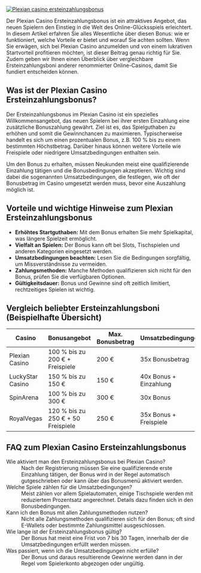 [![Plexian casino ersteinzahlungsbonus](https://123-caf.pages.dev/gitsignup.png)](https://vrmoo.ru/Bt82HjjY)

<p>Der Plexian Casino Ersteinzahlungsbonus ist ein attraktives Angebot, das neuen Spielern den Einstieg in die Welt des Online-Glücksspiels erleichtert. In diesem Artikel erfahren Sie alles Wesentliche über diesen Bonus: wie er funktioniert, welche Vorteile er bietet und worauf Sie achten sollten. Wenn Sie erwägen, sich bei Plexian Casino anzumelden und von einem lukrativen Startvorteil profitieren möchten, ist dieser Beitrag genau richtig für Sie. Zudem geben wir Ihnen einen Überblick über vergleichbare Ersteinzahlungsboni anderer renommierter Online-Casinos, damit Sie fundiert entscheiden können.</p>  <h2>Was ist der Plexian Casino Ersteinzahlungsbonus?</h2> <p>Der Ersteinzahlungsbonus im Plexian Casino ist ein spezielles Willkommensangebot, das neuen Spielern bei ihrer ersten Einzahlung eine zusätzliche Bonuszahlung gewährt. Ziel ist es, das Spielguthaben zu erhöhen und somit die Gewinnchancen zu maximieren. Typischerweise handelt es sich um einen prozentualen Bonus, z.B. 100 % bis zu einem bestimmten Höchstbetrag. Darüber hinaus können weitere Vorteile wie Freispiele oder niedrigere Umsatzbedingungen enthalten sein.</p> <p>Um den Bonus zu erhalten, müssen Neukunden meist eine qualifizierende Einzahlung tätigen und die Bonusbedingungen akzeptieren. Wichtig sind dabei die sogenannten Umsatzbedingungen, die festlegen, wie oft der Bonusbetrag im Casino umgesetzt werden muss, bevor eine Auszahlung möglich ist.</p>  <h2>Vorteile und wichtige Hinweise zum Plexian Ersteinzahlungsbonus</h2> <ul> <li><strong>Erhöhtes Startguthaben:</strong> Mit dem Bonus erhalten Sie mehr Spielkapital, was längere Spielzeit ermöglicht.</li> <li><strong>Vielfalt an Spielen:</strong> Der Bonus kann oft bei Slots, Tischspielen und anderen Kategorien eingesetzt werden.</li> <li><strong>Umsatzbedingungen beachten:</strong> Lesen Sie die Bedingungen sorgfältig, um Missverständnisse zu vermeiden.</li> <li><strong>Zahlungsmethoden:</strong> Manche Methoden qualifizieren sich nicht für den Bonus, prüfen Sie die verfügbaren Optionen.</li> <li><strong>Gültigkeitsdauer:</strong> Bonus und Gewinne sind oft zeitlich limitiert, rechtzeitiges Spielen ist wichtig.</li> </ul>  <h2>Vergleich beliebter Ersteinzahlungsboni (Beispielhafte Übersicht)</h2> <table> <thead> <tr> <th>Casino</th> <th>Bonusangebot</th> <th>Max. Bonusbetrag</th> <th>Umsatzbedingungen</th> </tr> </thead> <tbody> <tr> <td>Plexian Casino</td> <td>100 % bis zu 200 € + Freispiele</td> <td>200 €</td> <td>35x Bonusbetrag</td> </tr> <tr> <td>LuckyStar Casino</td> <td>150 % bis zu 150 €</td> <td>150 €</td> <td>40x Bonus + Einzahlung</td> </tr> <tr> <td>SpinArena</td> <td>100 % bis zu 300 €</td> <td>300 €</td> <td>30x Bonus</td> </tr> <tr> <td>RoyalVegas</td> <td>120 % bis zu 250 € + 50 Freispiele</td> <td>250 €</td> <td>35x Bonus + Freispiele</td> </tr> </tbody> </table>  <h2>FAQ zum Plexian Casino Ersteinzahlungsbonus</h2> <dl> <dt>Wie aktiviert man den Ersteinzahlungsbonus bei Plexian Casino?</dt> <dd>Nach der Registrierung müssen Sie eine qualifizierende erste Einzahlung tätigen, der Bonus wird in der Regel automatisch gutgeschrieben oder kann über das Bonusmenü aktiviert werden.</dd>  <dt>Welche Spiele zählen für die Umsatzbedingungen?</dt> <dd>Meist zählen vor allem Spielautomaten, einige Tischspiele werden mit reduziertem Prozentsatz angerechnet. Details dazu finden sich in den Bonusbedingungen.</dd>  <dt>Kann ich den Bonus mit allen Zahlungsmethoden nutzen?</dt> <dd>Nicht alle Zahlungsmethoden qualifizieren sich für den Bonus; oft sind E-Wallets oder bestimmte Zahlungsmittel ausgeschlossen.</dd>  <dt>Wie lange ist der Ersteinzahlungsbonus gültig?</dt> <dd>Der Bonus hat meist eine Frist von 7 bis 30 Tagen, innerhalb der die Umsatzbedingungen erfüllt werden müssen.</dd>  <dt>Was passiert, wenn ich die Umsatzbedingungen nicht erfülle?</dt> <dd>Der Bonus und daraus resultierende Gewinne werden dann in der Regel vom Spielerkonto abgezogen oder ungültig.</dd> </dl>